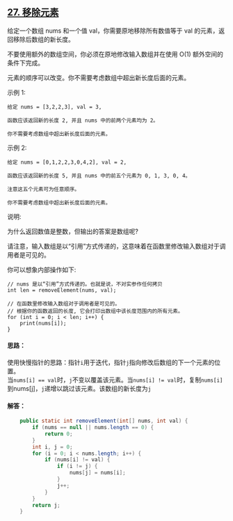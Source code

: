 ## [27. 移除元素](https://leetcode-cn.com/problems/remove-element/)
给定一个数组 nums 和一个值 val，你需要原地移除所有数值等于 val 的元素，返回移除后数组的新长度。

不要使用额外的数组空间，你必须在原地修改输入数组并在使用 O(1) 额外空间的条件下完成。

元素的顺序可以改变。你不需要考虑数组中超出新长度后面的元素。

示例 1:
```
给定 nums = [3,2,2,3], val = 3,

函数应该返回新的长度 2, 并且 nums 中的前两个元素均为 2。

你不需要考虑数组中超出新长度后面的元素。
```
示例 2:
```
给定 nums = [0,1,2,2,3,0,4,2], val = 2,

函数应该返回新的长度 5, 并且 nums 中的前五个元素为 0, 1, 3, 0, 4。

注意这五个元素可为任意顺序。

你不需要考虑数组中超出新长度后面的元素。
```
说明:

为什么返回数值是整数，但输出的答案是数组呢?

请注意，输入数组是以“引用”方式传递的，这意味着在函数里修改输入数组对于调用者是可见的。

你可以想象内部操作如下:
```
// nums 是以“引用”方式传递的。也就是说，不对实参作任何拷贝
int len = removeElement(nums, val);

// 在函数里修改输入数组对于调用者是可见的。
// 根据你的函数返回的长度, 它会打印出数组中该长度范围内的所有元素。
for (int i = 0; i < len; i++) {
    print(nums[i]);
}
```

#### 思路：
使用快慢指针的思路：指针`i`用于迭代，指针`j`指向修改后数组的下一个元素的位置。  
当`nums[i] == val`时，`j`不变以覆盖该元素。当`nums[i] != val`时，复制`nums[i]`到nums[j]，`j`递增以跳过该元素。该数组的新长度为`j`

#### 解答：
```Java
    public static int removeElement(int[] nums, int val) {
        if (nums == null || nums.length == 0) {
            return 0;
        }
        int i, j = 0;
        for (i = 0; i < nums.length; i++) {
            if (nums[i] != val) {
                if (i != j) {
                    nums[j] = nums[i];
                }
                j++;
            }
        }
        return j;
    }
```